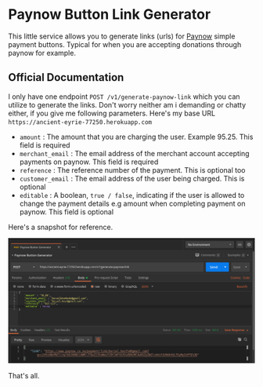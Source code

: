 # Paynow Button Link Generator

This little service allows you to generate links (urls) for [Paynow](https://paynow.co.zw) simple payment buttons. Typical for when you are accepting donations through paynow for example.

## Official Documentation

I only have one endpoint `POST /v1/generate-paynow-link` which you can utilize to generate the links. Don't worry neither am i demanding or chatty either, if you give me following parameters. Here's my base URL `https://ancient-eyrie-77250.herokuapp.com`

- `amount` : The amount that you are charging the user. Example 95.25. This field is required
- `merchant_email` : The email address of the merchant account accepting payments on paynow. This field is required
- `reference` : The reference number of the payment. This is optional too
- `customer_email` : The email address of the user being charged. This is optional
- `editable` : A boolean, `true / false`, indicating if the user is allowed to change the payment details e.g amount when completing payment on paynow. This field is optional

Here's a snapshot for reference.

![example paynow php button documentation](https://raw.githubusercontent.com/Berzel/paynow-button/master/paynow_link.png)

That's all.
